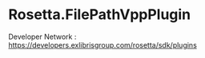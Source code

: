 # Rosetta.FilePathVppPlugin

Developer Network : https://developers.exlibrisgroup.com/rosetta/sdk/plugins
